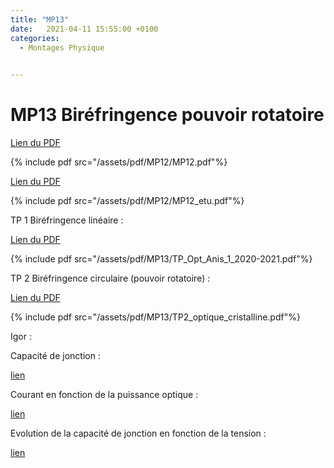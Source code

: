 ```yaml
---
title: "MP13"
date:   2021-04-11 15:55:00 +0100
categories:
  - Montages Physique

  
---
```


# MP13 Biréfringence pouvoir rotatoire

[Lien du PDF](/assets/pdf/MP12/MP12.pdf)

{% include pdf src="/assets/pdf/MP12/MP12.pdf"%}

[Lien du PDF](/assets/pdf/MP12/MP12_etu.pdf)

{% include pdf src="/assets/pdf/MP12/MP12_etu.pdf"%}

TP 1 Biréfringence linéaire :

[Lien du PDF](/assets/pdf/MP13/TP_Opt_Anis_1_2020-2021.pdf)

{% include pdf src="/assets/pdf/MP13/TP_Opt_Anis_1_2020-2021.pdf"%}

TP 2 Biréfringence circulaire (pouvoir rotatoire) :

[Lien du PDF](/assets/pdf/MP13/TP2_optique_cristalline.pdf)

{% include pdf src="/assets/pdf/MP13/TP2_optique_cristalline.pdf"%}

Igor :

Capacité de jonction :

<a href="/assets/pdf/MP12/083.6-Capacite_jonction_photodiode.pxp" download>lien</a>

Courant en fonction de la puissance optique :

<a href="/assets/pdf/MP12/Photodiode_I(P).pxp " download>lien</a>

Evolution de la capacité de jonction en fonction de la tension :

<a href="/assets/pdf/MP12/.pxp " download>lien</a>


